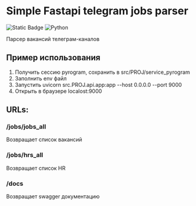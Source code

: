 # Simple Fastapi telegram jobs parser

[//]: # (![Python]&#40;https://img.shields.io/badge/python-3670A0?style=for-the-badge&logo=python&logoColor=ffdd54&#41;)
[//]: # (![Python]&#40;https://github.com/AdventurousCake/PROJNAME/actions/workflows/tests.yml/badge.svg?branch=main&#41;)
![Static Badge](https://img.shields.io/badge/python-3.10+-black?logo=python&logoColor=edb641&labelColor=202235&color=edb641)
![Python](https://github.com/AdventurousCake/fastApiTgJobs/actions/workflows/python-app.yml/badge.svg?branch=master)

[//]: # (![Static Badge]&#40;https://img.shields.io/badge/python-3.10%20%7C%203.11%20%7C%203.12-black?logo=python&logoColor=edb641&labelColor=202235&color=edb641&#41;)

Парсер вакансий телеграм-каналов

## Пример использования
1. Получить сессию pyrogram, сохранить в src/PROJ/service_pyrogram
2. Заполнить env файл
3. Запустить uvicorn src.PROJ.api.app:app --host 0.0.0.0 --port 9000
4. Открыть в браузере localost:9000
## URLs:

### /jobs/jobs_all
Возвращает список вакансий

### /jobs/hrs_all
Возвращает список HR

### /docs
Возвращает swagger документацию